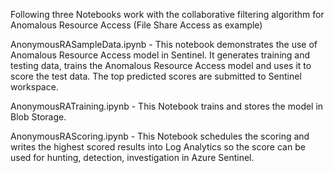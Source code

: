 Following three Notebooks work with the collaborative filtering algorithm for Anomalous Resource Access (File Share Access as example)

AnonymousRASampleData.ipynb - This notebook demonstrates the use of Anomalous Resource Access model in Sentinel. It generates training and testing data, trains the Anomalous Resource Access model and uses it to score the test data. The top predicted scores are submitted to Sentinel workspace.

AnonymousRATraining.ipynb - This Notebook trains and stores the model in Blob Storage.

AnonymousRAScoring.ipynb - This Notebook schedules the scoring and writes the highest scored results into Log Analytics so the score can be used for hunting, detection, investigation in Azure Sentinel.

